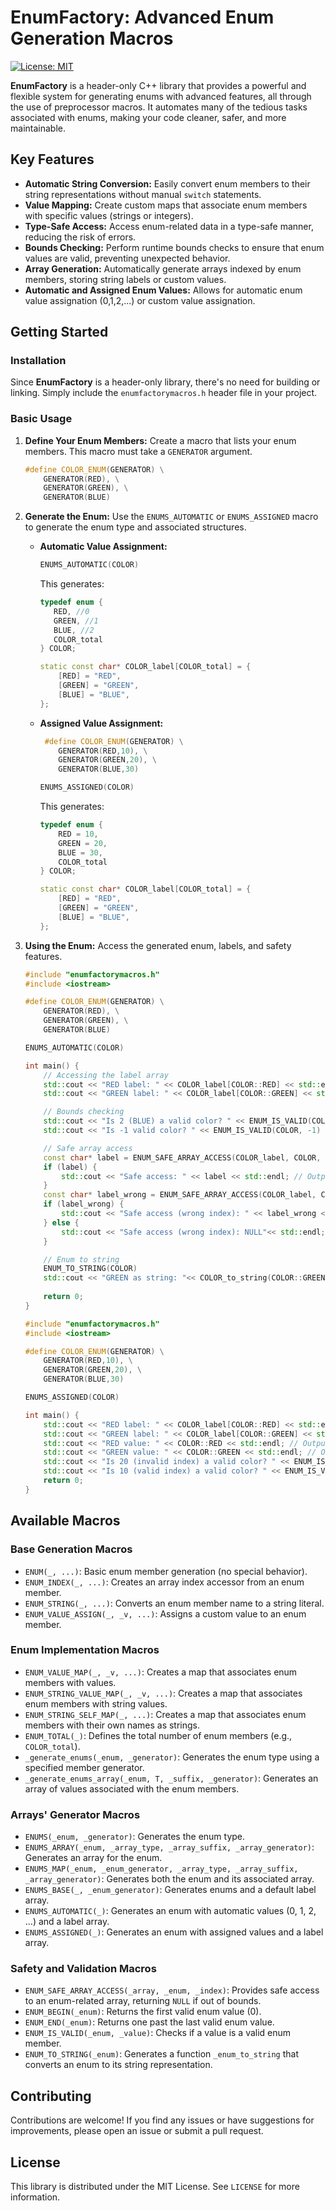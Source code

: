 # EnumFactory: Advanced Enum Generation Macros

[![License: MIT](https://img.shields.io/badge/License-MIT-yellow.svg)](https://opensource.org/licenses/MIT)

**EnumFactory** is a header-only C++ library that provides a powerful and flexible system for generating enums with advanced features, all through the use of preprocessor macros. It automates many of the tedious tasks associated with enums, making your code cleaner, safer, and more maintainable.

## Key Features

*   **Automatic String Conversion:** Easily convert enum members to their string representations without manual `switch` statements.
*   **Value Mapping:** Create custom maps that associate enum members with specific values (strings or integers).
*   **Type-Safe Access:** Access enum-related data in a type-safe manner, reducing the risk of errors.
*   **Bounds Checking:** Perform runtime bounds checks to ensure that enum values are valid, preventing unexpected behavior.
*   **Array Generation:** Automatically generate arrays indexed by enum members, storing string labels or custom values.
*   **Automatic and Assigned Enum Values:** Allows for automatic enum value assignation (0,1,2,...) or custom value assignation.

## Getting Started

### Installation

Since **EnumFactory** is a header-only library, there's no need for building or linking. Simply include the `enumfactorymacros.h` header file in your project.

### Basic Usage

1.  **Define Your Enum Members:** Create a macro that lists your enum members. This macro must take a `GENERATOR` argument.

    ```cpp
    #define COLOR_ENUM(GENERATOR) \
        GENERATOR(RED), \
        GENERATOR(GREEN), \
        GENERATOR(BLUE)
    ```

2.  **Generate the Enum:** Use the `ENUMS_AUTOMATIC` or `ENUMS_ASSIGNED` macro to generate the enum type and associated structures.

    *   **Automatic Value Assignment:**

        ```cpp
        ENUMS_AUTOMATIC(COLOR)
        ```
        This generates:
        ```cpp
        typedef enum {
           RED, //0
           GREEN, //1
           BLUE, //2
           COLOR_total
        } COLOR;
        
        static const char* COLOR_label[COLOR_total] = {
            [RED] = "RED",
            [GREEN] = "GREEN",
            [BLUE] = "BLUE",
        };
        ```

    * **Assigned Value Assignment:**

        ```cpp
         #define COLOR_ENUM(GENERATOR) \
            GENERATOR(RED,10), \
            GENERATOR(GREEN,20), \
            GENERATOR(BLUE,30)
        ```

        ```cpp
        ENUMS_ASSIGNED(COLOR)
        ```

        This generates:
        ```cpp
        typedef enum {
            RED = 10,
            GREEN = 20,
            BLUE = 30,
            COLOR_total
        } COLOR;
        
        static const char* COLOR_label[COLOR_total] = {
            [RED] = "RED",
            [GREEN] = "GREEN",
            [BLUE] = "BLUE",
        };
        ```

3.  **Using the Enum:** Access the generated enum, labels, and safety features.

    ```cpp
    #include "enumfactorymacros.h"
    #include <iostream>

    #define COLOR_ENUM(GENERATOR) \
        GENERATOR(RED), \
        GENERATOR(GREEN), \
        GENERATOR(BLUE)

    ENUMS_AUTOMATIC(COLOR)

    int main() {
        // Accessing the label array
        std::cout << "RED label: " << COLOR_label[COLOR::RED] << std::endl; // Output: RED label: RED
        std::cout << "GREEN label: " << COLOR_label[COLOR::GREEN] << std::endl; // Output: GREEN label: GREEN

        // Bounds checking
        std::cout << "Is 2 (BLUE) a valid color? " << ENUM_IS_VALID(COLOR, 2) << std::endl; // Output: Is 2 (BLUE) a valid color? 1
        std::cout << "Is -1 valid color? " << ENUM_IS_VALID(COLOR, -1) << std::endl; // Output: Is -1 a valid color? 0

        // Safe array access
        const char* label = ENUM_SAFE_ARRAY_ACCESS(COLOR_label, COLOR, COLOR::RED);
        if (label) {
            std::cout << "Safe access: " << label << std::endl; // Output: Safe access: RED
        }
        const char* label_wrong = ENUM_SAFE_ARRAY_ACCESS(COLOR_label, COLOR, 99);
        if (label_wrong) {
            std::cout << "Safe access (wrong index): " << label_wrong << std::endl;
        } else {
            std::cout << "Safe access (wrong index): NULL"<< std::endl; // Output: Safe access (wrong index): NULL
        }

        // Enum to string
        ENUM_TO_STRING(COLOR)
        std::cout << "GREEN as string: "<< COLOR_to_string(COLOR::GREEN) << std::endl; // Output: GREEN as string: GREEN
        
        return 0;
    }
    ```

    ```cpp
    #include "enumfactorymacros.h"
    #include <iostream>

    #define COLOR_ENUM(GENERATOR) \
        GENERATOR(RED,10), \
        GENERATOR(GREEN,20), \
        GENERATOR(BLUE,30)

    ENUMS_ASSIGNED(COLOR)

    int main() {
        std::cout << "RED label: " << COLOR_label[COLOR::RED] << std::endl; // Output: RED label: RED
        std::cout << "GREEN label: " << COLOR_label[COLOR::GREEN] << std::endl; // Output: GREEN label: GREEN
        std::cout << "RED value: " << COLOR::RED << std::endl; // Output: RED value: 10
        std::cout << "GREEN value: " << COLOR::GREEN << std::endl; // Output: GREEN value: 20
        std::cout << "Is 20 (invalid index) a valid color? " << ENUM_IS_VALID(COLOR, 20) << std::endl; // Output: Is 20 (invalid index) a valid color? 0
        std::cout << "Is 10 (valid index) a valid color? " << ENUM_IS_VALID(COLOR, 10) << std::endl; // Output: Is 10 (valid index) a valid color? 0
        return 0;
    }
    ```

## Available Macros

### Base Generation Macros

*   `ENUM(_, ...)`: Basic enum member generation (no special behavior).
*   `ENUM_INDEX(_, ...)`: Creates an array index accessor from an enum member.
*   `ENUM_STRING(_, ...)`: Converts an enum member name to a string literal.
*   `ENUM_VALUE_ASSIGN(_, _v, ...)`: Assigns a custom value to an enum member.

### Enum Implementation Macros

*   `ENUM_VALUE_MAP(_, _v, ...)`: Creates a map that associates enum members with values.
*   `ENUM_STRING_VALUE_MAP(_, _v, ...)`: Creates a map that associates enum members with string values.
*   `ENUM_STRING_SELF_MAP(_, ...)`: Creates a map that associates enum members with their own names as strings.
*   `ENUM_TOTAL(_)`: Defines the total number of enum members (e.g., `COLOR_total`).
*   `_generate_enums(_enum, _generator)`: Generates the enum type using a specified member generator.
*   `_generate_enums_array(_enum, T, _suffix, _generator)`: Generates an array of values associated with the enum members.

### Arrays' Generator Macros

*   `ENUMS(_enum, _generator)`: Generates the enum type.
*   `ENUMS_ARRAY(_enum, _array_type, _array_suffix, _array_generator)`: Generates an array for the enum.
*   `ENUMS_MAP(_enum, _enum_generator, _array_type, _array_suffix, _array_generator)`: Generates both the enum and its associated array.
*   `ENUMS_BASE(_, _enum_generator)`:  Generates enums and a default label array.
*   `ENUMS_AUTOMATIC(_)`: Generates an enum with automatic values (0, 1, 2, ...) and a label array.
*   `ENUMS_ASSIGNED(_)`: Generates an enum with assigned values and a label array.

### Safety and Validation Macros

*   `ENUM_SAFE_ARRAY_ACCESS(_array, _enum, _index)`: Provides safe access to an enum-related array, returning `NULL` if out of bounds.
*   `ENUM_BEGIN(_enum)`: Returns the first valid enum value (0).
*   `ENUM_END(_enum)`: Returns one past the last valid enum value.
*   `ENUM_IS_VALID(_enum, _value)`: Checks if a value is a valid enum member.
*   `ENUM_TO_STRING(_enum)`: Generates a function `_enum_to_string` that converts an enum to its string representation.

## Contributing

Contributions are welcome! If you find any issues or have suggestions for improvements, please open an issue or submit a pull request.

## License

This library is distributed under the MIT License. See `LICENSE` for more information.
